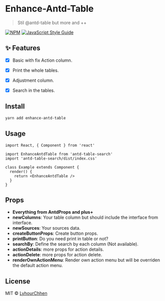 # Enhance-Antd-Table 

> Stil @antd-table but more and ++

[![NPM](https://img.shields.io/npm/v/antd-table-search.svg)](https://www.npmjs.com/package/enhance-antd-table) [![JavaScript Style Guide](https://img.shields.io/badge/code_style-standard-brightgreen.svg)](https://standardjs.com)

## ✨ Features

-   [x] Basic with fix Action column.
-   [x] Print the whole tables.
-   [x] Adjustment column.
-   [x] Search in the tables.


## Install

```bash
yarn add enhance-antd-table
```

## Usage

```tsx
import React, { Component } from 'react'

import EnhanceAntdTable from 'antd-table-search'
import 'antd-table-search/dist/index.css'

class Example extends Component {
  render() {
    return <EnhanceAntdTable />
  }
}
```
## Props 
 - **Everything from AntdProps and plus+**
 - **newColumns**: Your table column but should include the interface from interface.
 - **newSources**: Your sources data.
 - **createButtonProps**: Create button props.
 - **printButton**: Do you need print in table or not? 
 - **searchBy**: Define the search by each column (Not available).
 - **actionDetails**: more props for action details.
 - **actionDelete**: more props for action delete. 
 - **renderOwnActionMenu**: Render own action menu but will be overriden the default action menu.
  

## License

MIT © [LyhourChhen](https://github.com/LyhourChhen)
